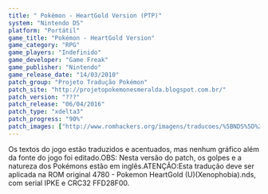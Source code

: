 ```yaml
---
title: " Pokémon - HeartGold Version (PTP)"
system: "Nintendo DS"
platform: "Portátil"
game_title: "Pokémon - HeartGold Version"
game_category: "RPG"
game_players: "Indefinido"
game_developer: "Game Freak"
game_publisher: "Nintendo"
game_release_date: "14/03/2010"
patch_group: "Projeto Tradução Pokémon"
patch_site: "http://projetopokemonesmeralda.blogspot.com.br/"
patch_version: "???"
patch_release: "06/04/2016"
patch_type: "xdelta3"
patch_progress: "90%"
patch_images: ["http://www.romhackers.org/imagens/traducoes/%5BNDS%5D%20Pok%C3%A9mon%20-%20HeartGold%20Version%20-%20PTP%20-%201.jpg","http://www.romhackers.org/imagens/traducoes/%5BNDS%5D%20Pok%C3%A9mon%20-%20HeartGold%20Version%20-%20PTP%20-%202.jpg","http://www.romhackers.org/imagens/traducoes/%5BNDS%5D%20Pok%C3%A9mon%20-%20HeartGold%20Version%20-%20PTP%20-%203.jpg"]
---
```

Os textos do jogo estão traduzidos e acentuados, mas nenhum gráfico além da fonte do jogo foi editado.OBS: Nesta versão do patch, os golpes e a natureza dos Pokémons estão em inglês.ATENÇÃO:Esta tradução deve ser aplicada na ROM original 4780 - Pokemon HeartGold (U)(Xenophobia).nds, com serial IPKE e CRC32 FFD28F00.